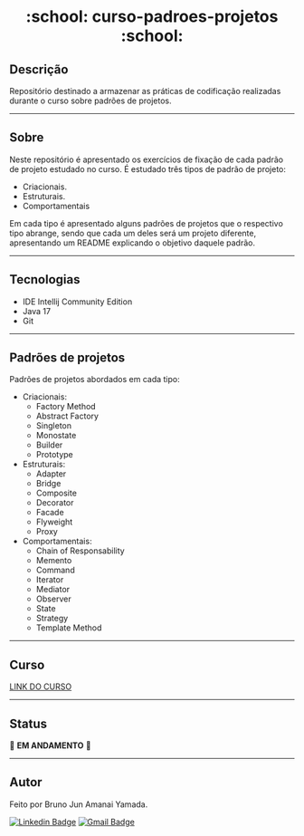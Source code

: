 <h1 align="center"> :school: curso-padroes-projetos :school: </h1>

## Descrição

Repositório destinado a armazenar as práticas de codificação realizadas durante o curso sobre padrões de projetos.

***

## Sobre

Neste repositório é apresentado os exercícios de fixação de cada padrão de projeto estudado no curso. É estudado três tipos de padrão de projeto:
* Criacionais.
* Estruturais.
* Comportamentais

Em cada tipo é apresentado alguns padrões de projetos que o respectivo tipo abrange, sendo que cada um deles será um projeto diferente, apresentando um README explicando o objetivo daquele padrão.

***

## Tecnologias

* IDE Intellij Community Edition
* Java 17
* Git

***

## Padrões de projetos

Padrões de projetos abordados em cada tipo:

* Criacionais:
    * Factory Method
    * Abstract Factory
    * Singleton
    * Monostate
    * Builder
    * Prototype
* Estruturais:
    * Adapter
    * Bridge
    * Composite
    * Decorator
    * Facade
    * Flyweight
    * Proxy
* Comportamentais:
    * Chain of Responsability
    * Memento
    * Command
    * Iterator
    * Mediator
    * Observer
    * State
    * Strategy
    * Template Method

***

## Curso

<a href="https://www.udemy.com/share/1049ty3@ot4TbT8wwN4EIhTsd4x-icQpAcqMPPO7lLbG9SLo6ltGDuSLOjo4d-x2qjiwAkd3sw==/">LINK DO CURSO</a>

***

## Status

:construction: **EM ANDAMENTO** :construction:

***

## Autor

Feito por Bruno Jun Amanai Yamada.

[![Linkedin Badge](https://img.shields.io/badge/-BrunoJun-blue?style=flat-square&logo=Linkedin&logoColor=white&link=https://www.linkedin.com/in/brunojun//)](https://www.linkedin.com/in/brunojun/) [![Gmail Badge](https://img.shields.io/badge/-brunojun7@gmail.com-c14438?style=flat-square&logo=Gmail&logoColor=white&link=mailto:brunojun7@gmail.com)](mailto:brunojun7@gmail.com)
